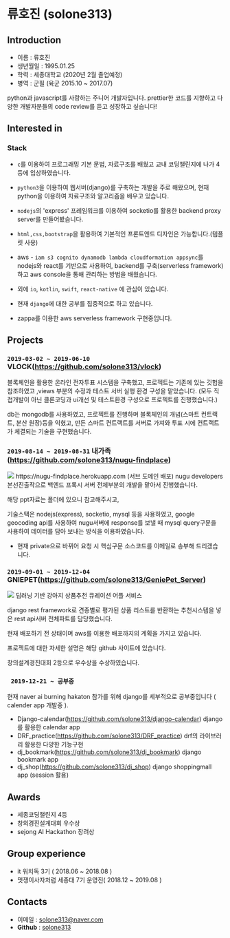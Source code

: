 # **류호진** (solone313)

## Introduction
- 이름 : 류호진
- 생년월일 : 1995.01.25
- 학력 : 세종대학교 (2020년 2월 졸업예정)
- 병역 : 군필 (육군 2015.10 ~ 2017.07)

python과 javascript를 사랑하는 주니어 개발자입니다.
prettier한 코드를 지향하고 다양한 개발자분들의 code review를 듣고 성장하고 싶습니다!
## Interested in
### Stack

- `c`를 이용하여 프로그래밍 기본 문법, 자료구조를 배웠고 교내 코딩챌린지에 나가 4등에 입상하였습니다.

- `python3`을 이용하여 웹서버(django)를 구축하는 개발을 주로 해왔으며, 현재 python을 이용하여 자료구조와 알고리즘을 배우고 있습니다.

- `nodejs`의 'express' 프레임워크를 이용하여 socketio를 활용한 backend proxy server를 만들어봤습니다.

- `html,css,bootstrap`을 활용하여 기본적인 프론트엔드 디자인은 가능합니다.(템플릿 사용)

- aws - `iam s3 cognito dynamodb lambda cloudformation appsync`를 nodejs와 react를 기반으로 사용하여, backend를 구축(serverless framework)하고 aws console을 통해 관리하는 방법을 배웠습니다.

- 외에 `io`, `kotlin`, `swift`, `react-native` 에 관심이 있습니다.

- 현재 `django`에 대한 공부를 집중적으로 하고 있습니다.

- zappa를 이용한 aws serverless framework 구현중입니다.

## Projects

### `2019-03-02 ~ 2019-06-10` VLOCK(https://github.com/solone313/vlock) 

블록체인을 활용한 온라인 전자투표 시스템을 구축했고, 프로젝트는 기존에 있는 깃헙을 참조하였고 
,views 부분의 수정과 테스트 서버 실행 환경 구성을 맡았습니다. (모두 직접개발이 아닌 클론코딩과 ui개선 및 테스트환경 구성으로 프로젝트를 진행했습니다.)


db는 mongodb를 사용하였고, 프로젝트를 진행하며 블록체인의 개념(스마트 컨트랙트, 분산 원장)등을 익혔고, 
만든 스마트 컨트랙트를 서버로 가져와 투표 시에 컨트랙트가 체결되는 기술을 구현했습니다.


### `2019-08-14 ~ 2019-08-31` 내가족(https://github.com/solone313/nugu-findplace)

<img src="https://i.postimg.cc/Kv5YJZQ4/image.png">
https://nugu-findplace.herokuapp.com (서브 도메인 배포)
nugu developers 본선진출작으로 백엔드 프록시 서버 전체부분의 개발을 맡아서 진행했습니다.

해당 ppt자료는 폴더에 있으니 참고해주시고,

기술스택은 nodejs(express), socketio, mysql 등을 사용하였고, google geocoding api를 사용하여 nugu서버에 response를 보낼 때
mysql query구문을 사용하여 데이터를 담아 보내는 방식을 이용하였습니다.

- 현재 private으로 바뀌어 요청 시 핵심구문 소스코드를 이메일로 송부해 드리겠습니다.

### `2019-09-01 ~ 2019-12-04` GNIEPET(https://github.com/solone313/GeniePet_Server)

<img src="https://i.postimg.cc/HLzjnTcf/Shared-Screenshot.jpg">
딥러닝 기반 강아지 상품추천 큐레이션 어플 서비스

django rest framework로 견종별로 평가된 상품 리스트를 반환하는 추천시스템을 넣은 rest api서버 전체파트를 담당했습니다.

현재 배포하기 전 상태이며 aws를 이용한 배포까지의 계획을 가지고 있습니다.

프로젝트에 대한 자세한 설명은 해당 github 사이트에 있습니다. 

창의설계경진대회 2등으로 우수상을 수상하였습니다.

### ` 2019-12-21 ~ 공부중` 

현재 naver ai burning hakaton 참가를 위해 django를 세부적으로 공부중입니다 ( calender app 개발중 ).
- Django-calendar(https://github.com/solone313/django-calendar) django를 활용한 calendar app
- DRF_practice(https://github.com/solone313/DRF_practice) drf의 라이브러리 활용한 다양한 기능구현
- dj_bookmark(https://github.com/solone313/dj_bookmark) django bookmark app
- dj_shop(https://github.com/solone313/dj_shop) django shoppingmall app (session 활용)

## Awards
- 세종코딩챌린지 4등
- 창의경진설계대회 우수상
- sejong AI Hackathon 장려상

## Group experience
- it 워치독 3기 ( 2018.06 ~ 2018.08 )
- 멋쟁이사자처럼 세종대 7기 운영진( 2018.12 ~ 2019.08 )

## Contacts

- 이메일 : solone313@naver.com
- **Github** : [solone313](https://github.com/solone313)

